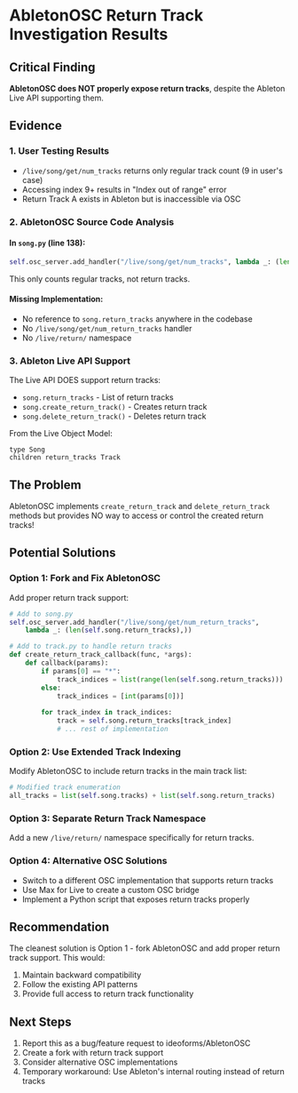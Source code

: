 # AbletonOSC Return Track Investigation Results

## Critical Finding
**AbletonOSC does NOT properly expose return tracks**, despite the Ableton Live API supporting them.

## Evidence

### 1. User Testing Results
- `/live/song/get/num_tracks` returns only regular track count (9 in user's case)
- Accessing index 9+ results in "Index out of range" error
- Return Track A exists in Ableton but is inaccessible via OSC

### 2. AbletonOSC Source Code Analysis

#### In `song.py` (line 138):
```python
self.osc_server.add_handler("/live/song/get/num_tracks", lambda _: (len(self.song.tracks),))
```
This only counts regular tracks, not return tracks.

#### Missing Implementation:
- No reference to `song.return_tracks` anywhere in the codebase
- No `/live/song/get/num_return_tracks` handler
- No `/live/return/` namespace

### 3. Ableton Live API Support
The Live API DOES support return tracks:
- `song.return_tracks` - List of return tracks
- `song.create_return_track()` - Creates return track
- `song.delete_return_track()` - Deletes return track

From the Live Object Model:
```
type Song
children return_tracks Track
```

## The Problem
AbletonOSC implements `create_return_track` and `delete_return_track` methods but provides NO way to access or control the created return tracks!

## Potential Solutions

### Option 1: Fork and Fix AbletonOSC
Add proper return track support:
```python
# Add to song.py
self.osc_server.add_handler("/live/song/get/num_return_tracks", 
    lambda _: (len(self.song.return_tracks),))

# Add to track.py to handle return tracks
def create_return_track_callback(func, *args):
    def callback(params):
        if params[0] == "*":
            track_indices = list(range(len(self.song.return_tracks)))
        else:
            track_indices = [int(params[0])]
        
        for track_index in track_indices:
            track = self.song.return_tracks[track_index]
            # ... rest of implementation
```

### Option 2: Use Extended Track Indexing
Modify AbletonOSC to include return tracks in the main track list:
```python
# Modified track enumeration
all_tracks = list(self.song.tracks) + list(self.song.return_tracks)
```

### Option 3: Separate Return Track Namespace
Add a new `/live/return/` namespace specifically for return tracks.

### Option 4: Alternative OSC Solutions
- Switch to a different OSC implementation that supports return tracks
- Use Max for Live to create a custom OSC bridge
- Implement a Python script that exposes return tracks properly

## Recommendation
The cleanest solution is Option 1 - fork AbletonOSC and add proper return track support. This would:
1. Maintain backward compatibility
2. Follow the existing API patterns
3. Provide full access to return track functionality

## Next Steps
1. Report this as a bug/feature request to ideoforms/AbletonOSC
2. Create a fork with return track support
3. Consider alternative OSC implementations
4. Temporary workaround: Use Ableton's internal routing instead of return tracks